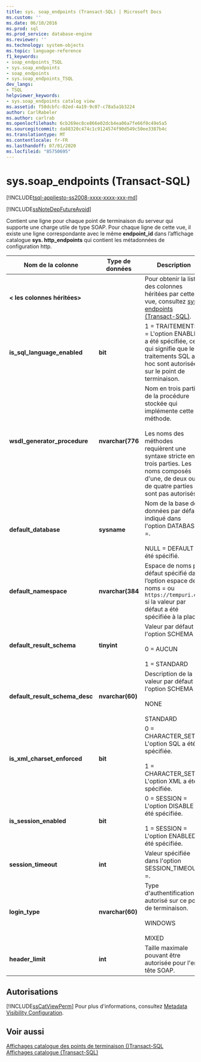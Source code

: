 ```yaml
---
title: sys. soap_endpoints (Transact-SQL) | Microsoft Docs
ms.custom: ''
ms.date: 06/10/2016
ms.prod: sql
ms.prod_service: database-engine
ms.reviewer: ''
ms.technology: system-objects
ms.topic: language-reference
f1_keywords:
- soap_endpoints_TSQL
- sys.soap_endpoints
- soap_endpoints
- sys.soap_endpoints_TSQL
dev_langs:
- TSQL
helpviewer_keywords:
- sys.soap_endpoints catalog view
ms.assetid: f50dcbfc-02ed-4a19-9c07-c78a5a1b3224
author: CarlRabeler
ms.author: carlrab
ms.openlocfilehash: 6cb269ec8ce866e02dcb4ea06a7fe66f0c49e5a5
ms.sourcegitcommit: da88320c474c1c9124574f90d549c50ee3387b4c
ms.translationtype: MT
ms.contentlocale: fr-FR
ms.lasthandoff: 07/01/2020
ms.locfileid: "85750695"
---
```

# <a name="syssoap_endpoints-transact-sql"></a>sys.soap_endpoints (Transact-SQL)
[!INCLUDE[tsql-appliesto-ss2008-xxxx-xxxx-xxx-md](../../includes/applies-to-version/sqlserver.md)]

  [!INCLUDE[ssNoteDepFutureAvoid](../../includes/ssnotedepfutureavoid-md.md)]  
  
 Contient une ligne pour chaque point de terminaison du serveur qui supporte une charge utile de type SOAP. Pour chaque ligne de cette vue, il existe une ligne correspondante avec le même **endpoint_id** dans l’affichage catalogue **sys. http_endpoints** qui contient les métadonnées de configuration http.  
  
 
|Nom de la colonne|Type de données|Description|  
|-----------------|---------------|-----------------|  
|**< les colonnes héritées>**||Pour obtenir la liste des colonnes héritées par cette vue, consultez [sys. endpoints &#40;Transact-SQL&#41;](../../relational-databases/system-catalog-views/sys-endpoints-transact-sql.md).|  
|**is_sql_language_enabled**|**bit**|1 = TRAITEMENTS = L'option ENABLED a été spécifiée, ce qui signifie que les traitements SQL ad-hoc sont autorisées sur le point de terminaison.|  
|**wsdl_generator_procedure**|**nvarchar(776**|Nom en trois parties de la procédure stockée qui implémente cette méthode.<br /><br /> Les noms des méthodes requièrent une syntaxe stricte en trois parties. Les noms composés d'une, de deux ou de quatre parties ne sont pas autorisés.|  
|**default_database**|**sysname**|Nom de la base de données par défaut indiqué dans l'option DATABASE =.<br /><br /> NULL = DEFAULT a été spécifié.|  
|**default_namespace**|**nvarchar(384**|Espace de noms par défaut spécifié dans l’option espace de noms = ou `https://tempuri.org` si la valeur par défaut a été spécifiée à la place.|  
|**default_result_schema**|**tinyint**|Valeur par défaut de l'option SCHEMA =.<br /><br /> 0 = AUCUN<br /><br /> 1 = STANDARD|  
|**default_result_schema_desc**|**nvarchar(60)**|Description de la valeur par défaut de l'option SCHEMA =.<br /><br /> NONE<br /><br /> STANDARD|  
|**is_xml_charset_enforced**|**bit**|0 = CHARACTER_SET = L'option SQL a été spécifiée.<br /><br /> 1 = CHARACTER_SET = L'option XML a été spécifiée.|  
|**is_session_enabled**|**bit**|0 = SESSION = L'option DISABLE a été spécifiée.<br /><br /> 1 = SESSION = L'option ENABLED a été spécifiée.|  
|**session_timeout**|**int**|Valeur spécifiée dans l'option SESSION_TIMEOUT =.|  
|**login_type**|**nvarchar(60)**|Type d'authentification autorisé sur ce point de terminaison.<br /><br /> WINDOWS<br /><br /> MIXED|  
|**header_limit**|**int**|Taille maximale pouvant être autorisée pour l'en-tête SOAP.|  
  
## <a name="permissions"></a>Autorisations  
 [!INCLUDE[ssCatViewPerm](../../includes/sscatviewperm-md.md)] Pour plus d'informations, consultez [Metadata Visibility Configuration](../../relational-databases/security/metadata-visibility-configuration.md).  
  
## <a name="see-also"></a>Voir aussi  
 [Affichages catalogue des points de terminaison &#40;&#41;Transact-SQL](../../relational-databases/system-catalog-views/endpoints-catalog-views-transact-sql.md)   
 [Affichages catalogue &#40;Transact-SQL&#41;](../../relational-databases/system-catalog-views/catalog-views-transact-sql.md)  
  
  

